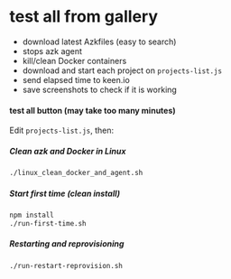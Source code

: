 # test all from gallery

- download latest Azkfiles (easy to search)
- stops azk agent
- kill/clean Docker containers
- download and start each project on `projects-list.js`
- send elapsed time to keen.io
- save screenshots to check if it is working

#### test all button (may take too many minutes)

Edit `projects-list.js`, then:

##### Clean azk and Docker in Linux

```sh
./linux_clean_docker_and_agent.sh
```

##### Start first time (clean install)

```sh
npm install
./run-first-time.sh
```

##### Restarting and reprovisioning

```sh
./run-restart-reprovision.sh
```

